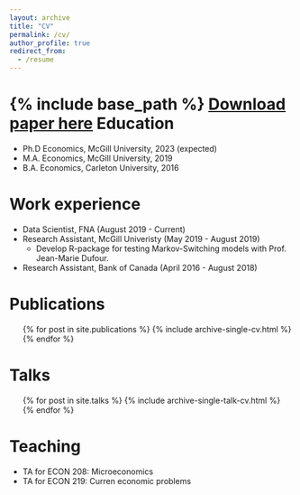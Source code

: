 ```yaml
---
layout: archive
title: "CV"
permalink: /cv/
author_profile: true
redirect_from:
  - /resume
---
```


{% include base_path %}
[Download paper here](files/G_RodriguezRondon_CV_04072019.pdf)
Education
======
* Ph.D Economics, McGill University, 2023 (expected)
* M.A. Economics, McGill University, 2019
* B.A. Economics, Carleton University, 2016

Work experience
======
* Data Scientist, FNA (August 2019 - Current)
* Research Assistant, McGill Univeristy (May 2019 - August 2019)
  * Develop R-package for testing Markov-Switching models with Prof. Jean-Marie Dufour. 
* Research Assistant, Bank of Canada (April 2016 - August 2018)
  
 
Publications
======
  <ul>{% for post in site.publications %}
    {% include archive-single-cv.html %}
  {% endfor %}</ul>
  
Talks
======
  <ul>{% for post in site.talks %}
    {% include archive-single-talk-cv.html %}
  {% endfor %}</ul>
  
Teaching
======
* TA for ECON 208: Microeconomics 
* TA for ECON 219: Curren economic problems
 
